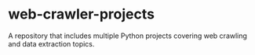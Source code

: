 # web-crawler-projects
A repository that includes multiple Python projects covering web crawling and data extraction topics.
